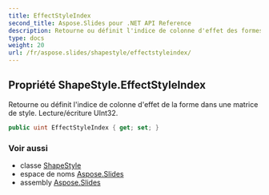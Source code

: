 ```yaml
---
title: EffectStyleIndex
second_title: Aspose.Slides pour .NET API Reference
description: Retourne ou définit l'indice de colonne d'effet des formes dans une matrice de style. Lecture/écriture UInt32.
type: docs
weight: 20
url: /fr/aspose.slides/shapestyle/effectstyleindex/
---
```


## Propriété ShapeStyle.EffectStyleIndex

Retourne ou définit l'indice de colonne d'effet de la forme dans une matrice de style. Lecture/écriture UInt32.

```csharp
public uint EffectStyleIndex { get; set; }
```

### Voir aussi

* classe [ShapeStyle](../../shapestyle)
* espace de noms [Aspose.Slides](../../shapestyle)
* assembly [Aspose.Slides](../../../)

<!-- NE PAS MODIFIER : généré par xmldocmd pour Aspose.Slides.dll -->
